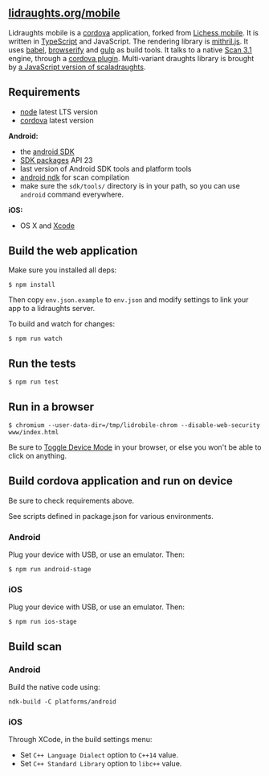 [lidraughts.org/mobile](https://lidraughts.org/mobile)
--------------------

Lidraughts mobile is a [cordova](https://cordova.apache.org/) application, forked from [Lichess mobile](https://github.com/veloce/lichobile). It is written
in [TypeScript](http://www.typescriptlang.org/) and JavaScript. The rendering
library is [mithril.js](http://mithril.js.org/). It uses [babel](http://babeljs.io/),
[browserify](http://browserify.org/) and [gulp](http://gulpjs.com/)
as build tools. It talks to a native [Scan 3.1](https://github.com/rhalbersma/scan) engine, through a
[cordova plugin](https://github.com/RoepStoep/cordova-plugin-scan).
Multi-variant draughts library is brought by [a JavaScript version of scaladraughts](https://github.com/RoepStoep/scaladraughtsjs).

## Requirements

* [node](http://nodejs.org) latest LTS version
* [cordova](https://cordova.apache.org/) latest version

**Android:**

* the [android SDK](http://developer.android.com/sdk/index.html)
* [SDK packages](http://developer.android.com/sdk/installing/adding-packages.html) API 23
* last version of Android SDK tools and platform tools
* [android ndk](http://developer.android.com/tools/sdk/ndk/index.html) for
  scan compilation
* make sure the `sdk/tools/` directory is in your path, so you can use `android`
  command everywhere.

**iOS:**

* OS X and [Xcode](https://developer.apple.com/xcode/download/)

## Build the web application

Make sure you installed all deps:

    $ npm install

Then copy `env.json.example` to `env.json` and modify settings
to link your app to a lidraughts server.

To build and watch for changes:

    $ npm run watch

## Run the tests

    $ npm run test

## Run in a browser

    $ chromium --user-data-dir=/tmp/lidrobile-chrom --disable-web-security www/index.html

Be sure to [Toggle Device Mode](https://developers.google.com/web/tools/chrome-devtools/device-mode/) in your browser, or else you won't be able to click on anything.

## Build cordova application and run on device

Be sure to check requirements above.

See scripts defined in package.json for various environments.

### Android

Plug your device with USB, or use an emulator. Then:

    $ npm run android-stage

### iOS

Plug your device with USB, or use an emulator. Then:

    $ npm run ios-stage

## Build scan

### Android

Build the native code using:
```
ndk-build -C platforms/android
```

### iOS

Through XCode, in the build settings menu:
  * Set `C++ Language Dialect` option to `C++14` value.
  * Set `C++ Standard Library` option to `libc++` value.
